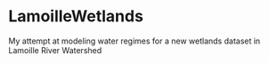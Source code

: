 # LamoilleWetlands
My attempt at modeling water regimes for a new wetlands dataset in Lamoille River Watershed
